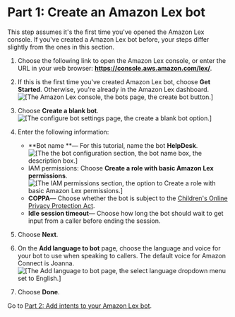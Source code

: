 # Part 1: Create an Amazon Lex bot<a name="tutorial1-create-amazon-lex-bot-step1"></a>

This step assumes it's the first time you've opened the Amazon Lex console\. If you've created a Amazon Lex bot before, your steps differ slightly from the ones in this section\.

1. Choose the following link to open the Amazon Lex console, or enter the URL in your web browser: **[https://console\.aws\.amazon\.com/lex/](https://console.aws.amazon.com/lex/)**\.

1. If this is the first time you've created Amazon Lex bot, choose **Get Started**\. Otherwise, you're already in the Amazon Lex dashboard\.  
![\[The Amazon Lex console, the bots page, the create bot button.\]](http://docs.aws.amazon.com/connect/latest/adminguide/images/tutorial1-lex-console1.png)

1. Choose **Create a blank bot**\.  
![\[The configure bot settings page, the create a blank bot option.\]](http://docs.aws.amazon.com/connect/latest/adminguide/images/tutorial1-lex-custom-bot.png)

1. Enter the following information:
   + **Bot name **— For this tutorial, name the bot **HelpDesk**\.  
![\[The the bot configuration section, the bot name box, the description box.\]](http://docs.aws.amazon.com/connect/latest/adminguide/images/tutorial1-bot-config1.png)
   + IAM permissions: Choose **Create a role with basic Amazon Lex permissions**\.  
![\[The IAM permissions section, the option to Create a role with basic Amazon Lex permissions.\]](http://docs.aws.amazon.com/connect/latest/adminguide/images/tutorial1-iam-permissions.png)
   + **COPPA**— Choose whether the bot is subject to the [Children's Online Privacy Protection Act](https://www.ftc.gov/enforcement/rules/rulemaking-regulatory-reform-proceedings/childrens-online-privacy-protection-rule)\.
   + **Idle session timeout**— Choose how long the bot should wait to get input from a caller before ending the session\.

1. Choose **Next**\.

1. On the **Add language to bot** page, choose the language and voice for your bot to use when speaking to callers\. The default voice for Amazon Connect is Joanna\.  
![\[The Add language to bot page, the select language dropdown menu set to English.\]](http://docs.aws.amazon.com/connect/latest/adminguide/images/tutorial1-bot-config2.png)

1. Choose **Done**\.

Go to [Part 2: Add intents to your Amazon Lex bot](tutorial-lex-bot-intents.md)\.